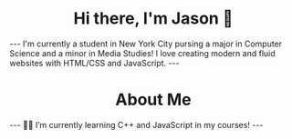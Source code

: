 <h1 align = "center">Hi there, I'm Jason 👋</h1>
---
I'm currently a student in New York City pursing a major in Computer Science and a minor in Media Studies! I love creating modern and fluid websites with HTML/CSS and JavaScript.
---
<h1 align = "center">About Me</h1>
---
👨‍🎓 I’m currently learning C++ and JavaScript in my courses!
---
<!--

Here are some ideas to get you started:

- 🔭 I’m currently working on ...
- 🌱 I’m currently learning ...
- 👯 I’m looking to collaborate on ...
- 🤔 I’m looking for help with ...
- 💬 Ask me about ...
- 📫 How to reach me: ...
- 😄 Pronouns: ...
- ⚡ Fun fact: ...
-->



![Jason Wong's stats](https://github-readme-stats.vercel.app/api?username=JS0Nwong&count_private=true&show_icons=true&theme=tokyonight) [![Top Langs](https://github-readme-stats.vercel.app/api/top-langs/?username=JS0Nwong&layout=compact&show_icons=true&theme=tokyonight)](https://github.com/anuraghazra/github-readme-stats)
